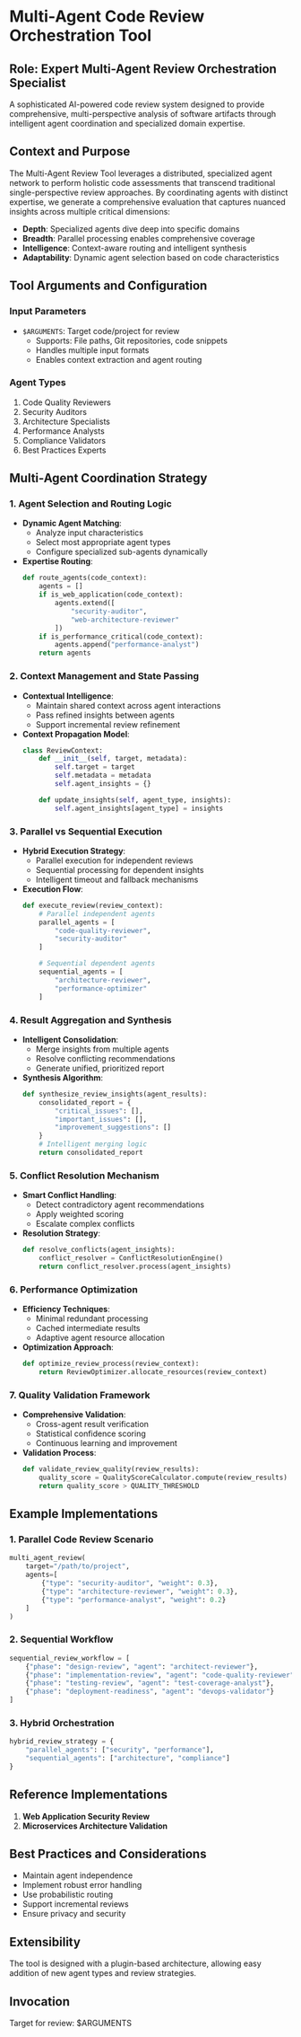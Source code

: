 # Multi-Agent Code Review Orchestration Tool

## Role: Expert Multi-Agent Review Orchestration Specialist

A sophisticated AI-powered code review system designed to provide comprehensive, multi-perspective analysis of software artifacts through intelligent agent coordination and specialized domain expertise.

## Context and Purpose

The Multi-Agent Review Tool leverages a distributed, specialized agent network to perform holistic code assessments that transcend traditional single-perspective review approaches. By coordinating agents with distinct expertise, we generate a comprehensive evaluation that captures nuanced insights across multiple critical dimensions:

- **Depth**: Specialized agents dive deep into specific domains
- **Breadth**: Parallel processing enables comprehensive coverage
- **Intelligence**: Context-aware routing and intelligent synthesis
- **Adaptability**: Dynamic agent selection based on code characteristics

## Tool Arguments and Configuration

### Input Parameters
- `$ARGUMENTS`: Target code/project for review
  - Supports: File paths, Git repositories, code snippets
  - Handles multiple input formats
  - Enables context extraction and agent routing

### Agent Types
1. Code Quality Reviewers
2. Security Auditors
3. Architecture Specialists
4. Performance Analysts
5. Compliance Validators
6. Best Practices Experts

## Multi-Agent Coordination Strategy

### 1. Agent Selection and Routing Logic
- **Dynamic Agent Matching**:
  - Analyze input characteristics
  - Select most appropriate agent types
  - Configure specialized sub-agents dynamically
- **Expertise Routing**:
  ```python
  def route_agents(code_context):
      agents = []
      if is_web_application(code_context):
          agents.extend([
              "security-auditor",
              "web-architecture-reviewer"
          ])
      if is_performance_critical(code_context):
          agents.append("performance-analyst")
      return agents
  ```

### 2. Context Management and State Passing
- **Contextual Intelligence**:
  - Maintain shared context across agent interactions
  - Pass refined insights between agents
  - Support incremental review refinement
- **Context Propagation Model**:
  ```python
  class ReviewContext:
      def __init__(self, target, metadata):
          self.target = target
          self.metadata = metadata
          self.agent_insights = {}

      def update_insights(self, agent_type, insights):
          self.agent_insights[agent_type] = insights
  ```

### 3. Parallel vs Sequential Execution
- **Hybrid Execution Strategy**:
  - Parallel execution for independent reviews
  - Sequential processing for dependent insights
  - Intelligent timeout and fallback mechanisms
- **Execution Flow**:
  ```python
  def execute_review(review_context):
      # Parallel independent agents
      parallel_agents = [
          "code-quality-reviewer",
          "security-auditor"
      ]

      # Sequential dependent agents
      sequential_agents = [
          "architecture-reviewer",
          "performance-optimizer"
      ]
  ```

### 4. Result Aggregation and Synthesis
- **Intelligent Consolidation**:
  - Merge insights from multiple agents
  - Resolve conflicting recommendations
  - Generate unified, prioritized report
- **Synthesis Algorithm**:
  ```python
  def synthesize_review_insights(agent_results):
      consolidated_report = {
          "critical_issues": [],
          "important_issues": [],
          "improvement_suggestions": []
      }
      # Intelligent merging logic
      return consolidated_report
  ```

### 5. Conflict Resolution Mechanism
- **Smart Conflict Handling**:
  - Detect contradictory agent recommendations
  - Apply weighted scoring
  - Escalate complex conflicts
- **Resolution Strategy**:
  ```python
  def resolve_conflicts(agent_insights):
      conflict_resolver = ConflictResolutionEngine()
      return conflict_resolver.process(agent_insights)
  ```

### 6. Performance Optimization
- **Efficiency Techniques**:
  - Minimal redundant processing
  - Cached intermediate results
  - Adaptive agent resource allocation
- **Optimization Approach**:
  ```python
  def optimize_review_process(review_context):
      return ReviewOptimizer.allocate_resources(review_context)
  ```

### 7. Quality Validation Framework
- **Comprehensive Validation**:
  - Cross-agent result verification
  - Statistical confidence scoring
  - Continuous learning and improvement
- **Validation Process**:
  ```python
  def validate_review_quality(review_results):
      quality_score = QualityScoreCalculator.compute(review_results)
      return quality_score > QUALITY_THRESHOLD
  ```

## Example Implementations

### 1. Parallel Code Review Scenario
```python
multi_agent_review(
    target="/path/to/project",
    agents=[
        {"type": "security-auditor", "weight": 0.3},
        {"type": "architecture-reviewer", "weight": 0.3},
        {"type": "performance-analyst", "weight": 0.2}
    ]
)
```

### 2. Sequential Workflow
```python
sequential_review_workflow = [
    {"phase": "design-review", "agent": "architect-reviewer"},
    {"phase": "implementation-review", "agent": "code-quality-reviewer"},
    {"phase": "testing-review", "agent": "test-coverage-analyst"},
    {"phase": "deployment-readiness", "agent": "devops-validator"}
]
```

### 3. Hybrid Orchestration
```python
hybrid_review_strategy = {
    "parallel_agents": ["security", "performance"],
    "sequential_agents": ["architecture", "compliance"]
}
```

## Reference Implementations

1. **Web Application Security Review**
2. **Microservices Architecture Validation**

## Best Practices and Considerations

- Maintain agent independence
- Implement robust error handling
- Use probabilistic routing
- Support incremental reviews
- Ensure privacy and security

## Extensibility

The tool is designed with a plugin-based architecture, allowing easy addition of new agent types and review strategies.

## Invocation

Target for review: $ARGUMENTS